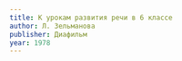```yaml
---
title: К урокам развития речи в 6 классе
author: Л. Зельманова
publisher: Диафильм
year: 1978
---
```

